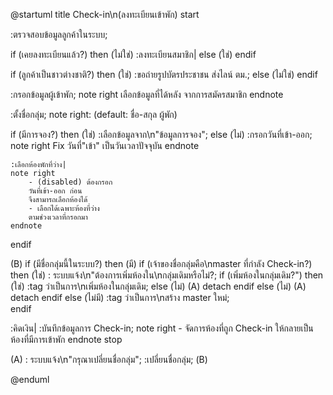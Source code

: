 @startuml
title Check-in\n(ลงทะเบียนเข้าพัก)
start

:ตรวจสอบข้อมูลลูกค้าในระบบ;

if (เคยลงทะเบียนแล้ว?) then (ไม่ใช่)
    :ลงทะเบียนสมาชิก|
else (ใช่)
endif

if (ลูกค้าเป็นชาวต่างชาติ?) then (ใช่)
    :ขอถ่ายรูปบัตรประชาชน
    ส่งไลน์ ตม.;
else (ไม่ใช่)
endif

:กรอกข้อมูลผู้เข้าพัก;
note right 
    เลือกข้อมูลที่ได้หลัง
    จากการสมัครสมาชิก
endnote

:ตั้งชื่อกลุ่ม;
note right: (default: ชื่อ-สกุล ผู้พัก)

if (มีการจอง?) then (ใช่)
    :เลือกข้อมูลจาก\n"ข้อมูลการจอง";
else (ไม่)
    :กรอกวันที่เข้า-ออก;
    note right
        Fix วันที่"เข้า"
        เป็นวันเวลาปัจจุบัน
    endnote

    :เลือกห้องพักที่ว่าง|
    note right
        - (disabled) ต้องกรอก
        วันที่เข้า-ออก ก่อน
        จึงสามารถเลือกห้องได้
        - เลือกได้เฉพาะห้องที่ว่าง
        ตามช่วงเวลาที่กรอกมา
    endnote

endif

(B)
if (มีชื่อกลุ่มนี้ในระบบ?) then (มี)
    if (เจ้าของชื่อกลุ่มคือ\nmaster ที่กำลัง Check-in?) then (ใช่)
        :         ระบบแจ้ง\n"ต้องการเพิ่มห้องใน\nกลุ่มเดิมหรือไม่?;
        if (เพิ่มห้องในกลุ่มเดิม?") then (ใช่)
        :tag ว่าเป็นการ\nเพิ่มห้องในกลุ่มเดิม;
        else (ไม่)
            (A)
            detach
        endif
    else (ไม่)
        (A)
        detach
    endif
else (ไม่มี)
    :tag ว่าเป็นการ\nสร้าง master ใหม่;    
endif

:คิดเงิน|
:บันทึกข้อมูลการ Check-in;
note right
    - จัดการห้องที่ถูก Check-in 
      ให้กลายเป็นห้องที่มีการเข้าพัก
endnote
stop

(A)
:            ระบบแจ้ง\n"กรุณาเปลี่ยนชื่อกลุ่ม";
:เปลี่ยนชื่อกลุ่ม;
(B)

@enduml